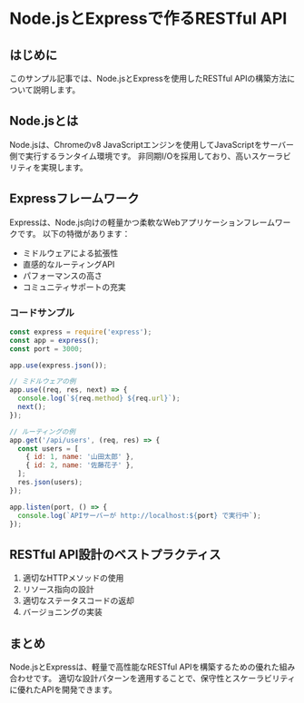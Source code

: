 # Node.jsとExpressで作るRESTful API

## はじめに

このサンプル記事では、Node.jsとExpressを使用したRESTful APIの構築方法について説明します。

## Node.jsとは

Node.jsは、Chromeのv8 JavaScriptエンジンを使用してJavaScriptをサーバー側で実行するランタイム環境です。
非同期I/Oを採用しており、高いスケーラビリティを実現します。

## Expressフレームワーク

Expressは、Node.js向けの軽量かつ柔軟なWebアプリケーションフレームワークです。
以下の特徴があります：

- ミドルウェアによる拡張性
- 直感的なルーティングAPI
- パフォーマンスの高さ
- コミュニティサポートの充実

### コードサンプル

```javascript
const express = require('express');
const app = express();
const port = 3000;

app.use(express.json());

// ミドルウェアの例
app.use((req, res, next) => {
  console.log(`${req.method} ${req.url}`);
  next();
});

// ルーティングの例
app.get('/api/users', (req, res) => {
  const users = [
    { id: 1, name: '山田太郎' },
    { id: 2, name: '佐藤花子' },
  ];
  res.json(users);
});

app.listen(port, () => {
  console.log(`APIサーバーが http://localhost:${port} で実行中`);
});
```

## RESTful API設計のベストプラクティス

1. 適切なHTTPメソッドの使用
2. リソース指向の設計
3. 適切なステータスコードの返却
4. バージョニングの実装

## まとめ

Node.jsとExpressは、軽量で高性能なRESTful APIを構築するための優れた組み合わせです。
適切な設計パターンを適用することで、保守性とスケーラビリティに優れたAPIを開発できます。
